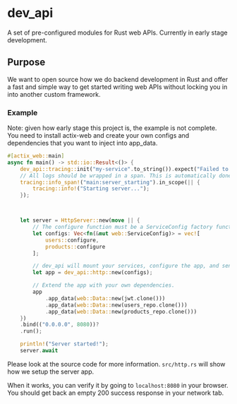 # dev_api

A set of pre-configured modules for Rust web APIs. Currently in early stage development.

## Purpose

We want to open source how we do backend development in Rust and offer a fast and simple way to get started writing web APIs without locking you in into another custom framework.

### Example

Note: given how early stage this project is, the example is not complete. You need to install actix-web and create your own configs and dependencies that you want to inject into app_data.

```rust
#[actix_web::main]
async fn main() -> std::io::Result<()> {
    dev_api::tracing::init("my-service".to_string()).expect("Failed to initialize tracer.");
    // All logs should be wrapped in a span. This is automatically done for each controller.
    tracing::info_span!("main:server_starting").in_scope(|| {
        tracing::info!("Starting server...");
    });



    let server = HttpServer::new(move || {
        // The configure function must be a ServiceConfig factory function: https://docs.rs/actix-web/latest/actix_web/web/struct.ServiceConfig.html
        let configs: Vec<fn(&mut web::ServiceConfig)> = vec![
            users::configure,
            products::configure
        ];

        // dev_api will mount your services, configure the app, and send the app back so you can extend it further.
        let app = dev_api::http::new(configs);

        // Extend the app with your own dependencies.
        app
            .app_data(web::Data::new(jwt.clone()))
            .app_data(web::Data::new(users_repo.clone()))
            .app_data(web::Data::new(products_repo.clone()))
    })
    .bind(("0.0.0.0", 8080))?
    .run();

    println!("Server started!");
    server.await
```

Please look at the source code for more information. `src/http.rs` will show how we setup the server app.

When it works, you can verify it by going to `localhost:8080` in your browser. You should get back an empty 200 success response in your network tab.
